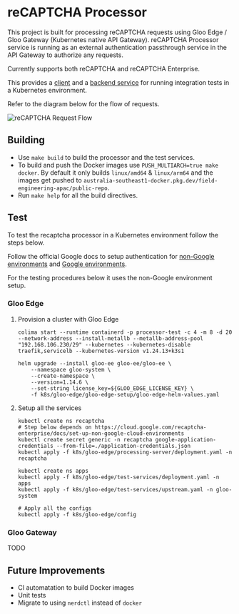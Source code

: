 # reCAPTCHA Processor

This project is built for processing reCAPTCHA requests using Gloo Edge / Gloo Gateway (Kubernetes native API Gateway).
reCAPTCHA Processor service is running as an external authentication passthrough service in the API Gateway to authorize any requests.

Currently supports both reCAPTCHA and reCAPTCHA Enterprise.

This provides a [client](test/client/README.md) and a [backend service](test/backend-server/README.md) for running integration tests in a Kubernetes environment.

Refer to the diagram below for the flow of requests.

![reCAPTCHA Request Flow](https://github.com/pseudonator/recaptcha-processor/assets/2648624/63602e7d-a2dd-4d4b-9604-aa37c336d668)

## Building

- Use `make build` to build the processor and the test services.
- To build and push the Docker images use `PUSH_MULTIARCH=true make docker`. 
  By default it only builds `linux/amd64` & `linux/arm64` and the images get pushed to `australia-southeast1-docker.pkg.dev/field-engineering-apac/public-repo`.
- Run `make help` for all the build directives.

## Test

To test the recaptcha processor in a Kubernetes environment follow the steps below.

Follow the official Google docs to setup authentication for [non-Google environments](https://cloud.google.com/recaptcha-enterprise/docs/set-up-non-google-cloud-environments) and [Google environments](https://cloud.google.com/kubernetes-engine/docs/how-to/workload-identity).

For the testing procedures below it uses the non-Google environment setup.

### Gloo Edge

1. Provision a cluster with Gloo Edge

    ```
    colima start --runtime containerd -p processor-test -c 4 -m 8 -d 20 --network-address --install-metallb --metallb-address-pool "192.168.106.230/29" --kubernetes --kubernetes-disable traefik,servicelb --kubernetes-version v1.24.13+k3s1

    helm upgrade --install gloo-ee gloo-ee/gloo-ee \
        --namespace gloo-system \
        --create-namespace \
        --version=1.14.6 \
        --set-string license_key=${GLOO_EDGE_LICENSE_KEY} \
        -f k8s/gloo-edge/gloo-edge-setup/gloo-edge-helm-values.yaml
    ```

2. Setup all the services

    ```
    kubectl create ns recaptcha
    # Step below depends on https://cloud.google.com/recaptcha-enterprise/docs/set-up-non-google-cloud-environments
    kubectl create secret generic -n recaptcha google-application-credentials --from-file=./application-credentials.json
    kubectl apply -f k8s/gloo-edge/processing-server/deployment.yaml -n recaptcha

    kubectl create ns apps
    kubectl apply -f k8s/gloo-edge/test-services/deployment.yaml -n apps
    kubectl apply -f k8s/gloo-edge/test-services/upstream.yaml -n gloo-system

    # Apply all the configs
    kubectl apply -f k8s/gloo-edge/config
    ```

### Gloo Gateway

TODO

## Future Improvements

- CI automatation to build Docker images
- Unit tests
- Migrate to using `nerdctl` instead of `docker`
